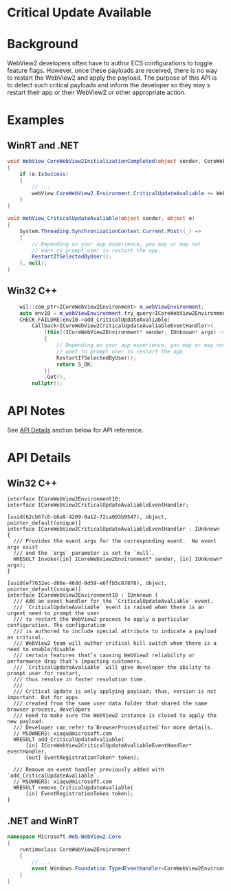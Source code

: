 Critical Update Available
===

# Background
WebView2 developers often have to author ECS configurations to toggle feature flags. However, once 
these payloads are received, there is no way to restart the WebView2 and apply the payload. The 
purpose of this API is to detect such critical payloads and inform the developer so they may s
restart their app or their WebView2 or other appropriate action.

# Examples
## WinRT and .NET   
```c#
void WebView_CoreWebView2InitializationCompleted(object sender, CoreWebView2InitializationCompletedEventArgs e)
{
    if (e.IsSuccess)
    {
        // ...
        webView.CoreWebView2.Environment.CriticalUpdateAvaliable += WebView_CriticalUpdateAvaliable;
    }
}

void WebView_CriticalUpdateAvaliable(object sender, object e)
{
    System.Threading.SynchronizationContext.Current.Post((_) =>
    {
        // Depending on your app experience, you may or may not
        // want to prompt user to restart the app.
        RestartIfSelectedByUser();
    }, null);
}
```

## Win32 C++
```cpp
    wil::com_ptr<ICoreWebView2Environment> m_webViewEnvironment;
    auto env10 = m_webViewEnvironment.try_query<ICoreWebView2Environment10>();
    CHECK_FAILURE(env10->add_CriticalUpdateAvaliable(
        Callback<ICoreWebView2CriticalUpdateAvaliableEventHandler>(
            [this](ICoreWebView2Environment* sender, IUnknown* args) -> HRESULT
            {
                // Depending on your app experience, you may or may not
                // want to prompt user to restart the app.
                RestartIfSelectedByUser();
                return S_OK;
            })
            .Get(),
        nullptr));
```

# API Notes

See [API Details](#api-details) section below for API reference.

# API Details
## Win32 C++

```IDL
interface ICoreWebView2Environment10;
interface ICoreWebView2CriticalUpdateAvaliableEventHandler;

[uuid(62cb67c6-b6a9-4209-8a12-72ca093b9547), object, pointer_default(unique)]
interface ICoreWebView2CriticalUpdateAvaliableEventHandler : IUnknown {
  /// Provides the event args for the corresponding event.  No event args exist
  /// and the `args` parameter is set to `null`.
  HRESULT Invoke([in] ICoreWebView2Environment* sender, [in] IUnknown* args);
}

[uuid(ef7632ec-d86e-46dd-9d59-e6ffb5c87878), object, pointer_default(unique)]
interface ICoreWebView2Environment10 : IUnknown {
  /// Add an event handler for the `CriticalUpdateAvaliable` event.
  /// `CriticalUpdateAvaliable` event is raised when there is an urgent need to prompt the user 
  /// to restart the WebView2 process to apply a particular configuration. The configuration 
  /// is authored to include special attribute to indicate a payload as critical.
  /// WebView2 team will author critical kill switch when there is a need to enable/disable 
  /// certain features that’s causing WebView2 reliability or performance drop that’s impacting customers.
  /// `CriticalUpdateAvaliable` will give developer the ability to prompt user for restart,
  /// thus resolve in faster resolution time.
  /// 
  /// Critical Update is only applying payload; thus, version is not important. But for apps 
  /// created from the same user data folder that shared the same browser process, developers
  /// need to make sure the WebView2 instance is closed to apply the new payload.
  /// Developer can refer to`BrowserProcessExited`for more details.
  // MSOWNERS: xiaqu@microsoft.com
  HRESULT add_CriticalUpdateAvaliable(
      [in] ICoreWebView2CriticalUpdateAvaliableEventHandler* eventHandler,
      [out] EventRegistrationToken* token);

  /// Remove an event handler previously added with `add_CriticalUpdateAvaliable`.
  // MSOWNERS: xiaqu@microsoft.com
  HRESULT remove_CriticalUpdateAvaliable(
      [in] EventRegistrationToken token);
}
```

## .NET and WinRT

```c#
namespace Microsoft.Web.WebView2.Core
{
    runtimeclass CoreWebView2Environment
    {
        // ...
        event Windows.Foundation.TypedEventHandler<CoreWebView2Environment, Object> CriticalUpdateAvaliable;
    }
}
```
